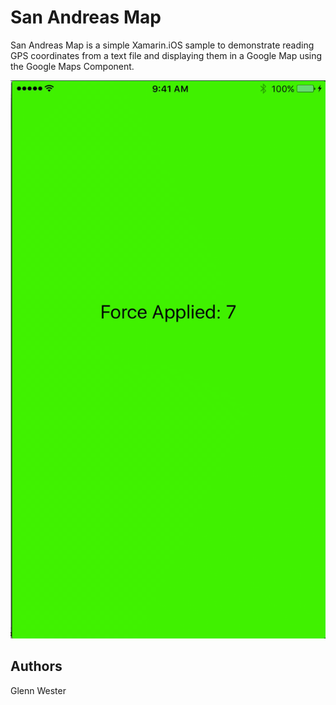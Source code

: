 San Andreas Map
=====

San Andreas Map is a simple Xamarin.iOS sample to demonstrate reading GPS coordinates from a text file and displaying them in a Google Map using the Google Maps Component. 


![screenshot](https://raw.githubusercontent.com/glennwester/ForceAppliedSample/master/Screenshots/forceApplied1.png "iOS")

Authors
-------

Glenn Wester